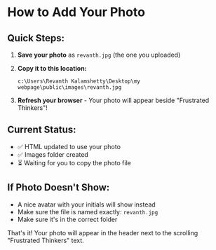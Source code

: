 # How to Add Your Photo

## Quick Steps:

1. **Save your photo** as `revanth.jpg` (the one you uploaded)

2. **Copy it to this location:**
   ```
   c:\Users\Revanth Kalamshetty\Desktop\my webpage\public\images\revanth.jpg
   ```

3. **Refresh your browser** - Your photo will appear beside "Frustrated Thinkers"!

## Current Status:
- ✅ HTML updated to use your photo
- ✅ Images folder created
- ⏳ Waiting for you to copy the photo file

## If Photo Doesn't Show:
- A nice avatar with your initials will show instead
- Make sure the file is named exactly: `revanth.jpg`
- Make sure it's in the correct folder

That's it! Your photo will appear in the header next to the scrolling "Frustrated Thinkers" text.
